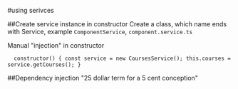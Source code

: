 #using serivces

##Create service instance  in constructor
Create a class, which name ends with Service, example `ComponentService`, `component.service.ts`

Manual "injection" in constructor

`  constructor() {
     const service = new CoursesService();
     this.courses = service.getCourses();
   }`

##Dependency injection
"25 dollar term for a 5 cent conception"
